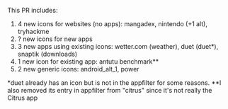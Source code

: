 This PR includes:
1. 4 new icons for websites (no apps): mangadex, nintendo (+1 alt), tryhackme
2. ? new icons for new apps
3. 3 new apps using existing icons: wetter.com (weather), duet (duet\*), snaptik (downloads)
4. 1 new icon for existing app: antutu benchmark\*\*
5. 2 new generic icons: android_alt_1, power

\*duet already has an icon but is not in the appfilter for some reasons.
\*\*I also removed its entry in appfilter from "citrus" since it's not really the Citrus app
